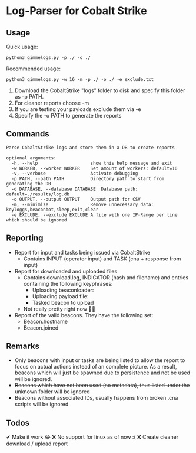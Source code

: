 # Log-Parser for Cobalt Strike

## Usage
Quick usage:
```
python3 gimmelogs.py -p ./ -o ./
```
Recommended usage:
```
python3 gimmelogs.py -w 16 -m -p ./ -o ./ -e exclude.txt
```
1. Download the CobaltStrike "logs" folder to disk and specify this folder as -p PATH.
2. For cleaner reports choose -m 
3. If you are testing your payloads exclude them via -e
4. Specify the -o PATH to generate the reports

## Commands
```
Parse CobaltStrike logs and store them in a DB to create reports

optional arguments:
  -h, --help                    show this help message and exit
  -w WORKER, --worker WORKER    Set amount of workers: default=10
  -v, --verbose                 Activate debugging
  -p PATH, --path PATH          Directory path to start from generating the DB
  -d DATABASE, --database DATABASE  Database path: default=./results/log.db
  -o OUTPUT, --output OUTPUT    Output path for CSV
  -m, --minimize                Remove unnecessary data: keyloggs,beaconbot,sleep,exit,clear
  -e EXCLUDE, --exclude EXCLUDE A file with one IP-Range per line which should be ignored
```
## Reporting
* Report for input and tasks being issued via CobaltStrike
  * Contains INPUT (operator input) and TASK (cna + response from input)
* Report for downloaded and uploaded files
  * Contains download.log, INDICATOR (hash and filename) and entries containing the following keyphrases:
    * Uploading beaconloader:
    * Uploading payload file:
    * Tasked beacon to upload
  * Not really pretty right now 🤷‍♂️
* Report of the valid beacons. They have the following set:
  * Beacon.hostname
  * Beacon.joined


## Remarks
* Only beacons with input or tasks are being listed to allow the report to focus on actual actions instead of an complete picture. As a result, beacons which will just be spawned due to persistence and not be used will be ignored.
* <s>Beacons which have not been used (no metadata), thus listed under the unknown folder will be ignored</s>
* Beacons without associated IDs, usually happens from broken .cna scripts will be ignored

## Todos
✔ Make it work 😂
❌ No support for linux as of now :( 
❌ Create cleaner download / upload report
